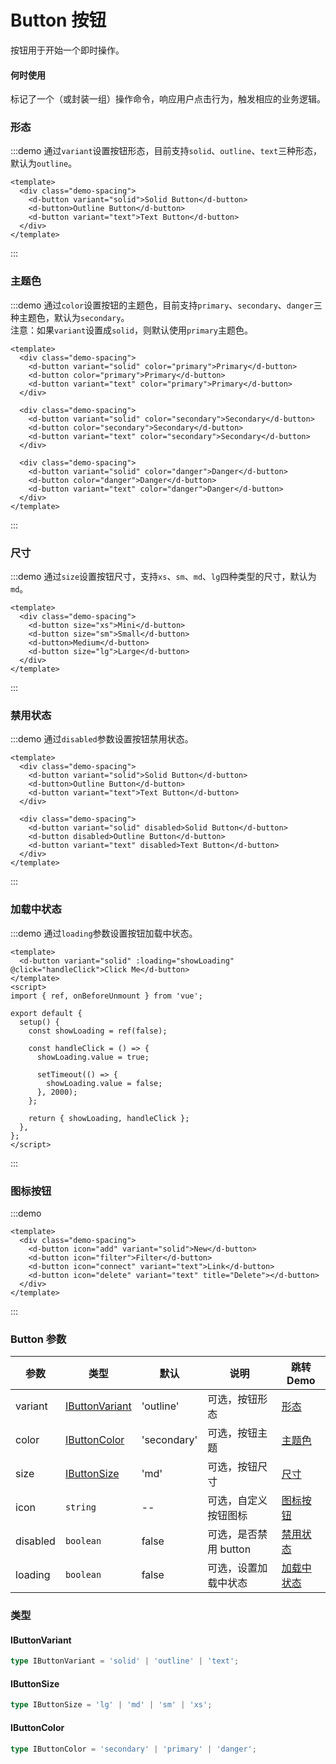 # Button 按钮

按钮用于开始一个即时操作。

#### 何时使用

标记了一个（或封装一组）操作命令，响应用户点击行为，触发相应的业务逻辑。

### 形态

:::demo 通过`variant`设置按钮形态，目前支持`solid`、`outline`、`text`三种形态，默认为`outline`。

```vue
<template>
  <div class="demo-spacing">
    <d-button variant="solid">Solid Button</d-button>
    <d-button>Outline Button</d-button>
    <d-button variant="text">Text Button</d-button>
  </div>
</template>
```

:::

### 主题色

:::demo 通过`color`设置按钮的主题色，目前支持`primary`、`secondary`、`danger`三种主题色，默认为`secondary`。<br>注意：如果`variant`设置成`solid`，则默认使用`primary`主题色。

```vue
<template>
  <div class="demo-spacing">
    <d-button variant="solid" color="primary">Primary</d-button>
    <d-button color="primary">Primary</d-button>
    <d-button variant="text" color="primary">Primary</d-button>
  </div>

  <div class="demo-spacing">
    <d-button variant="solid" color="secondary">Secondary</d-button>
    <d-button color="secondary">Secondary</d-button>
    <d-button variant="text" color="secondary">Secondary</d-button>
  </div>

  <div class="demo-spacing">
    <d-button variant="solid" color="danger">Danger</d-button>
    <d-button color="danger">Danger</d-button>
    <d-button variant="text" color="danger">Danger</d-button>
  </div>
</template>
```

:::

### 尺寸

:::demo 通过`size`设置按钮尺寸，支持`xs`、`sm`、`md`、`lg`四种类型的尺寸，默认为`md`。

```vue
<template>
  <div class="demo-spacing">
    <d-button size="xs">Mini</d-button>
    <d-button size="sm">Small</d-button>
    <d-button>Medium</d-button>
    <d-button size="lg">Large</d-button>
  </div>
</template>
```

:::

### 禁用状态

:::demo 通过`disabled`参数设置按钮禁用状态。

```vue
<template>
  <div class="demo-spacing">
    <d-button variant="solid">Solid Button</d-button>
    <d-button>Outline Button</d-button>
    <d-button variant="text">Text Button</d-button>
  </div>

  <div class="demo-spacing">
    <d-button variant="solid" disabled>Solid Button</d-button>
    <d-button disabled>Outline Button</d-button>
    <d-button variant="text" disabled>Text Button</d-button>
  </div>
</template>
```

:::

### 加载中状态

:::demo 通过`loading`参数设置按钮加载中状态。

```vue
<template>
  <d-button variant="solid" :loading="showLoading" @click="handleClick">Click Me</d-button>
</template>
<script>
import { ref, onBeforeUnmount } from 'vue';

export default {
  setup() {
    const showLoading = ref(false);

    const handleClick = () => {
      showLoading.value = true;

      setTimeout(() => {
        showLoading.value = false;
      }, 2000);
    };

    return { showLoading, handleClick };
  },
};
</script>
```

:::

### 图标按钮

:::demo

```vue
<template>
  <div class="demo-spacing">
    <d-button icon="add" variant="solid">New</d-button>
    <d-button icon="filter">Filter</d-button>
    <d-button icon="connect" variant="text">Link</d-button>
    <d-button icon="delete" variant="text" title="Delete"></d-button>
  </div>
</template>
```

:::

### Button 参数

| 参数     | 类型                              | 默认        | 说明                  | 跳转 Demo                 |
| -------- | --------------------------------- | ----------- | --------------------- | ------------------------- |
| variant  | [IButtonVariant](#ibuttonvariant) | 'outline'   | 可选，按钮形态        | [形态](#形态)     |
| color    | [IButtonColor](#ibuttoncolor)     | 'secondary' | 可选，按钮主题        | [主题色](#主题色)         |
| size     | [IButtonSize](#ibuttonsize)       | 'md'        | 可选，按钮尺寸        | [尺寸](#尺寸)     |
| icon     | `string`                          | --          | 可选，自定义按钮图标  | [图标按钮](#图标按钮)             |
| disabled | `boolean`                         | false       | 可选，是否禁用 button | [禁用状态](#禁用状态)     |
| loading  | `boolean`                         | false       | 可选，设置加载中状态  | [加载中状态](#加载中状态) |

### 类型

#### IButtonVariant

```typescript
type IButtonVariant = 'solid' | 'outline' | 'text';
```

#### IButtonSize

```typescript
type IButtonSize = 'lg' | 'md' | 'sm' | 'xs';
```

#### IButtonColor

```typescript
type IButtonColor = 'secondary' | 'primary' | 'danger';
```

